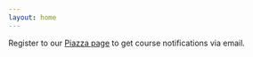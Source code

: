 ```yaml
---
layout: home
---
```

Register to our [Piazza page](piazza.com/iitj.ac.in/spring2022/csl7070) to get course notifications via email.
